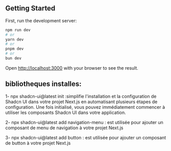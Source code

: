 ## Getting Started

First, run the development server:

```bash
npm run dev
# or
yarn dev
# or
pnpm dev
# or
bun dev
```

Open [http://localhost:3000](http://localhost:3000) with your browser to see the result.

## bibliotheques installes:

1- npx shadcn-ui@latest init :simplifie l'installation et la configuration de Shadcn UI dans votre projet Next.js en automatisant plusieurs étapes de configuration. Une fois initialisé, vous pouvez immédiatement commencer à utiliser les composants Shadcn UI dans votre application.

2- npx shadcn-ui@latest add navigation-menu : est utilisée pour ajouter un composant de menu de navigation à votre projet Next.js

3- npx shadcn-ui@latest add button : est utilisée pour ajouter un composant de button à votre projet Next.js

